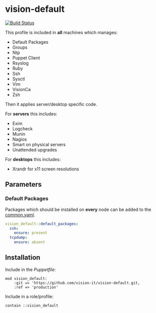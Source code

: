 # vision-default

[![Build Status](https://travis-ci.org/vision-it/vision-default.svg?branch=production)](https://travis-ci.org/vision-it/vision-default)

This profile is included in **all** machines which manages:
  * Default Packages
  * Groups
  * Ntp
  * Puppet Client
  * Rsyslog
  * Ruby
  * Ssh
  * Sysctl
  * Vim
  * VisionCa
  * Zsh

Then it applies server/desktop specific code.

For **servers** this includes:
  * Exim
  * Logcheck
  * Munin
  * Nagios
  * Smart on physical servers
  * Unattended upgrades

For **desktops** this includes:
  * Xrandr for x11 screen resolutions

## Parameters

### Default Packages
Packages which should be installed on **every** node can be added to the
[common.yaml](data/common.yaml).

```yaml
vision_default::default_packages:
  zsh:
    ensure: present
  tcpdump:
    ensure: absent
```

## Installation

Include in the *Puppetfile*:

```
mod vision_default:
    :git => 'https://github.com/vision-it/vision-default.git,
    :ref => 'production'
```

Include in a role/profile:

```puppet
contain ::vision_default
```

